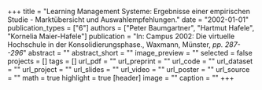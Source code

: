 +++
title = "Learning Management Systeme: Ergebnisse einer empirischen Studie - Marktübersicht und Auswahlempfehlungen."
date = "2002-01-01"
publication_types = ["6"]
authors = ["Peter Baumgartner", "Hartmut Hafele", "Kornelia Maier-Hafele"]
publication = "In: Campus 2002: Die virtuelle Hochschule in der Konsolidierungsphase., Waxmann, Münster, _pp. 287--296_"
abstract = ""
abstract_short = ""
image_preview = ""
selected = false
projects = []
tags = []
url_pdf = ""
url_preprint = ""
url_code = ""
url_dataset = ""
url_project = ""
url_slides = ""
url_video = ""
url_poster = ""
url_source = ""
math = true
highlight = true
[header]
image = ""
caption = ""
+++
